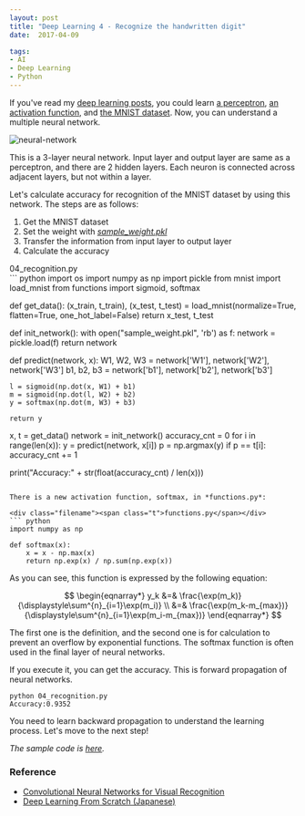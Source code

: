 ```yaml
---
layout: post
title: "Deep Learning 4 - Recognize the handwritten digit"
date:  2017-04-09

tags:
- AI
- Deep Learning
- Python
---
```


If you've read my [deep learning posts]({{site.github.url}}/tags#Deep%20Learning), you could learn [a perceptron]({{site.github.url}}/2017/01/21/perceptron.html), [an activation function]({{site.github.url}}/2017/02/12/activation.html), and [the MNIST dataset]({{site.github.url}}/2017/03/05/mnist.html). Now, you can understand a multiple neural network.

![neural-network]({{site.github.url}}/images/posts/neural-network.png)

This is a 3-layer neural network. Input layer and output layer are same as a perceptron, and there are 2 hidden layers. Each neuron is connected across adjacent layers, but not within a layer.

Let's calculate accuracy for recognition of the MNIST dataset by using this network. The steps are as follows:

1. Get the MNIST dataset
1. Set the weight with [*sample_weight.pkl*](https://github.com/schwalbe10/ThinkageDeepLearning)
1. Transfer the information from input layer to output layer
1. Calculate the accuracy


<div class="filename"><span class="t">04_recognition.py</span></div>
``` python
import os
import numpy as np
import pickle
from mnist import load_mnist
from functions import sigmoid, softmax


def get_data():
    (x_train, t_train), (x_test, t_test) = load_mnist(normalize=True, flatten=True, one_hot_label=False)
    return x_test, t_test

def init_network():
    with open("sample_weight.pkl", 'rb') as f:
        network = pickle.load(f)
    return network

def predict(network, x):
    W1, W2, W3 = network['W1'], network['W2'], network['W3']
    b1, b2, b3 = network['b1'], network['b2'], network['b3']

    l = sigmoid(np.dot(x, W1) + b1)
    m = sigmoid(np.dot(l, W2) + b2)
    y = softmax(np.dot(m, W3) + b3)

    return y


x, t = get_data()
network = init_network()
accuracy_cnt = 0
for i in range(len(x)):
    y = predict(network, x[i])
    p = np.argmax(y)
    if p == t[i]:
        accuracy_cnt += 1

print("Accuracy:" + str(float(accuracy_cnt) / len(x)))
```

There is a new activation function, softmax, in *functions.py*:

<div class="filename"><span class="t">functions.py</span></div>
``` python
import numpy as np

def softmax(x):
    x = x - np.max(x)
    return np.exp(x) / np.sum(np.exp(x))
```

As you can see, this function is expressed by the following equation:

$$
\begin{eqnarray*}
    y_k &=& \frac{\exp(m_k)}{\displaystyle\sum^{n}_{i=1}\exp(m_i)} \\
        &=& \frac{\exp(m_k-m_{max})}{\displaystyle\sum^{n}_{i=1}\exp(m_i-m_{max})}
\end{eqnarray*}
$$

The first one is the definition, and the second one is for calculation to prevent an overflow by exponential functions. The softmax function is often used in the final layer of neural networks.

If you execute it, you can get the accuracy. This is forward propagation of neural networks.

```
python 04_recognition.py
Accuracy:0.9352
```

 You need to learn backward propagation to understand the learning process. Let's move to the next step!

*The sample code is [here](https://github.com/schwalbe10/ThinkageDeepLearning).*

### Reference

<div class="list">
  <ul>
    <li><a href="http://cs231n.github.io/neural-networks-1/">Convolutional Neural Networks for Visual Recognition</a></li>
    <li><a href="https://www.amazon.co.jp/gp/product/4873117585/ref=as_li_tf_tl?ie=UTF8&camp=247&creative=1211&creativeASIN=4873117585&linkCode=as2&tag=schwalbe0d-22">Deep Learning From Scratch (Japanese)</a></li>
  </ul>
</div>

